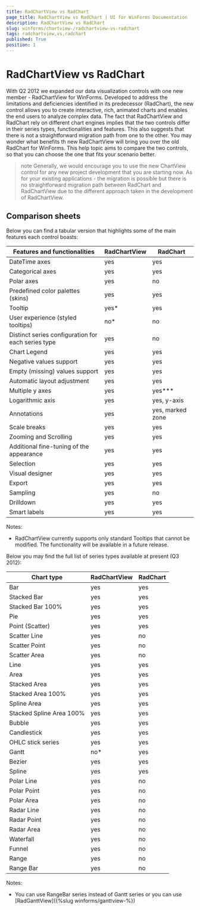 ```yaml
---
title: RadChartView vs RadChart
page_title: RadChartView vs RadChart | UI for WinForms Documentation
description: RadChartView vs RadChart
slug: winforms/chartview-/radchartview-vs-radchart
tags: radchartview,vs,radchart
published: True
position: 1
---
```


# RadChartView vs RadChart



With Q2 2012 we expanded our data visualization controls with one new member - RadChartView for WinForms. Developed to address the limitations and deficiencies identified in its predecessor (RadChart), the new control allows you to create interactive, rich, animated charts and enables the end users to analyze complex data. The fact that RadChartView and RadChart rely on different chart engines implies that the two controls differ in their series types, functionalities and features. This also suggests that there is not a straightforward migration path from one to the other. You may wonder what benefits th new RadChartView will bring you over the old RadChart for WinForms. This help topic aims to compare the two controls, so that you can choose the one that fits your scenario better.
      

>note Generally, we would encourage you to use the new ChartView control for any new project development that you are starting now. As for your existing applications - the migration is possible but there is no straightforward migration path between RadChart and RadChartView due to the different approach taken in the development of RadChartView.
>


## Comparison sheets

Below you can find a tabular version that highlights some of the main features each control boasts:
        


| Features and functionalities | RadChartView | RadChart |
| ------ | ------ | ------ |
|DateTime axes|yes|yes|
|Categorical axes|yes|yes|
|Polar axes|yes|no|
|Predefined color palettes (skins)|yes|yes|
|Tooltip|yes*|yes|
|User experience (styled tooltips)|no*|no|
|Distinct series configuration for each series type|yes|no|
|Chart Legend|yes|yes|
|Negative values support|yes|yes|
|Empty (missing) values support|yes|yes|
|Automatic layout adjustment|yes|yes|
|Multiple y axes|yes|yes***|
|Logarithmic axis|yes|yes, y-axis|
|Annotations|yes|yes, marked zone|
|Scale breaks|yes|yes|
|Zooming and Scrolling|yes|yes|
|Additional fine-tuning of the appearance|yes|yes|
|Selection|yes|yes|
|Visual designer|yes|yes|
|Export|yes|yes|
|Sampling|yes|no|
|Drilldown|yes|yes|
|Smart labels|yes|yes|

Notes:

* RadChartView currently supports only standard Tooltips that cannot be modified. The functionality will be available in a future release.

Below you may find the full list of series types available at present (Q3 2012):


| Chart type | RadChartView | RadChart |
| ------ | ------ | ------ |
|Bar|yes|yes|
|Stacked Bar|yes|yes|
|Stacked Bar 100%|yes|yes|
|Pie|yes|yes|
|Point (Scatter)|yes|yes|
|Scatter Line|yes|no|
|Scatter Point|yes|no|
|Scatter Area|yes|no|
|Line|yes|yes|
|Area|yes|yes|
|Stacked Area|yes|yes|
|Stacked Area 100%|yes|yes|
|Spline Area|yes|yes|
|Stacked Spline Area 100%|yes|yes|
|Bubble|yes|yes|
|Candlestick|yes|yes|
|OHLC stick series|yes|yes|
|Gantt|no*|yes|
|Bezier|yes|yes|
|Spline|yes|yes|
|Polar Line|yes|no|
|Polar Point|yes|no|
|Polar Area|yes|no|
|Radar Line|yes|no|
|Radar Point|yes|no|
|Radar Area|yes|no|
|Waterfall|yes|no|
|Funnel|yes|no|
|Range|yes|no|
|Range Bar|yes|no|

Notes:

* You can use RangeBar series instead of Gantt series or you can use [RadGanttView]({%slug winforms/ganttview-%})

